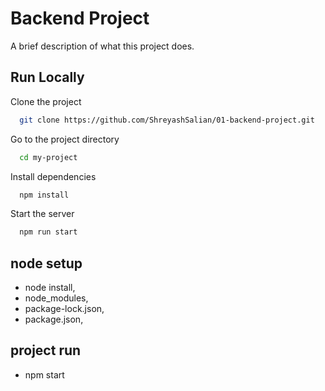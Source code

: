 
# Backend Project

A brief description of what this project does.


## Run Locally

Clone the project

```bash
  git clone https://github.com/ShreyashSalian/01-backend-project.git
```


Go to the project directory

```bash
  cd my-project
```

Install dependencies

```bash
  npm install
```

Start the server

```bash
  npm run start
```
## node setup

* node install,
* node_modules,
* package-lock.json,
* package.json,

## project run

* npm start